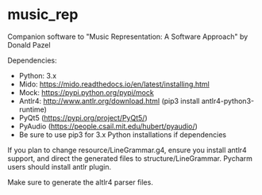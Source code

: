 # music_rep
Companion software to "Music Representation: A Software Approach" by Donald Pazel


Dependencies:
  - Python: 3.x
  - Mido: https://mido.readthedocs.io/en/latest/installing.html
  - Mock: https://pypi.python.org/pypi/mock
  - Antlr4: http://www.antlr.org/download.html
         (pip3 install antlr4-python3-runtime)
  - PyQt5 (https://pypi.org/project/PyQt5/)
  - PyAudio (https://people.csail.mit.edu/hubert/pyaudio/)
  - Be sure to use pip3 for 3.x Python installations if dependencies
  
If you plan to change resource/LineGrammar.g4, ensure you install antlr4 support, and direct the generated files 
to structure/LineGrammar.  Pycharm users should install antlr plugin.

Make sure to generate the altlr4 parser files.
    